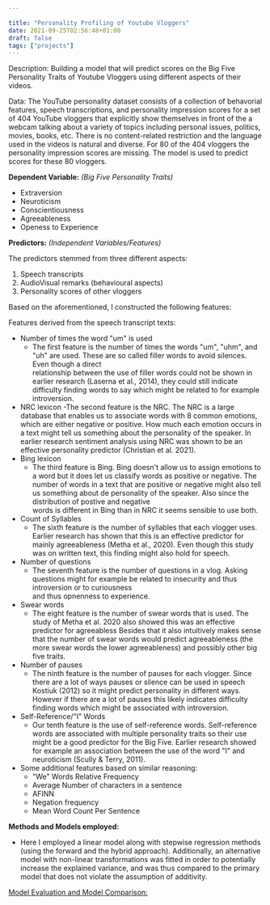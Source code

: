 ```yaml
---

title: "Personality Profiling of Youtube Vloggers"
date: 2021-09-25T02:56:48+01:00
draft: false
tags: ["projects"] 
---
```

Description: Building a model that will predict scores on the Big Five Personality Traits of Youtube Vloggers using different aspects of their videos. 

Data: The YouTube personality dataset consists of a collection of behavorial features, speech transcriptions, and personality impression scores for a set of 404 YouTube vloggers that explicitly show themselves in front of the a webcam talking about a variety of topics including personal issues, politics, movies, books, etc. There is no content-related restriction and the language used in the videos is natural and diverse. For 80 of the 404 vloggers the personality impression scores are missing. The model is used to predict scores for these 80 vloggers.

**Dependent Variable:** _(Big Five Personality Traits)_  
- Extraversion
- Neuroticism
- Conscientiousness 
- Agreeableness
- Openess to Experience


**Predictors:** _(Independent Variables/Features)_

The predictors stemmed from three different aspects:
1) Speech transcripts
2) AudioVisual remarks (behavioural aspects) 
3) Personality scores of other vloggers

Based on the aforementioned, I constructed the following features:

Features derived from the speech transcript texts: 

- Number of times the word "um" is used
  - The first feature is the number of times the words "um", "uhm", and "uh" are used. These are so called filler words to avoid silences. Even though a direct    
    relationship between the use of filler words could not be shown in earlier research (Laserna et al., 2014), they could still indicate difficulty finding words     to say which might be related to for example introversion.
- NRC lexicon
  -The second feature is the NRC. The NRC is a large database that enables us to associate words with 8 common emotions, which are either negative or positive. How    much each emotion occurs in a text might tell us something about the personality of the speaker. In earlier research sentiment analysis using NRC was shown to      be an effective personality predictor (Christian et al. 2021).
- Bing lexicon
  - The third feature is Bing. Bing doesn't allow us to assign emotions to a word but it does let us classify words as positive or negative. The number of words in     a text that are positive or negative might also tell us something about de personality of the speaker. Also since the distribution of postive and negative     
    words is different in Bing than in NRC it seems sensible to use both.
- Count of Syllables 
  - The sixth feature is the number of syllables that each vlogger uses. Earlier research has shown that this is an effective predictor for mainly agreeableness
   (Metha et al., 2020). Even though this study was on written text, this finding might also hold for speech.
- Number of questions
  - The seventh feature is the number of questions in a vlog. Asking questions might for example be related to insecurity and thus introversion or to curiousness   
    and thus opnenness to experience.
- Swear words 
  - The eight feature is the number of swear words that is used. The study of Metha et al. 2020 also showed this was an effective predictor for agreeabless
    Besides that it also intuitively makes sense that the number of swear words would predict agreeableness (the more swear words the lower agreeableness)
    and possibly other big five traits. 
- Number of pauses
  - The ninth feature is the number of pauses for each vlogger. Since there are a lot of ways pauses or silence can be used in speech Kostiuk (2012) so it might       predict personality in different ways. However if there are a lot of pauses this likely indicates difficulty finding words which might be associated with           introversion. 
- Self-Reference/"I" Words 
  - Our tenth feature is the use of self-reference words. Self-reference words are associated with multiple personality traits so their use might be a good
    predictor for the Big Five. Earlier research showed for example an association between the use of the word "I" and neuroticism (Scully & Terry, 2011). 
- Some additional features based on similar reasoning: 
  - "We" Words Relative Frequency 
  - Average Number of characters in a sentence
  - AFINN 
  - Negation frequency
  - Mean Word Count Per Sentence

**Methods and Models employed:** 
- Here I employed a linear model along with stepwise regression methods (using the forward and the hybrid approach). Additionally, an alternative model with non-linear transformations was fitted in order to potentially increase the explained variance, and was thus compared to the primary model that does not violate the assumption of additivity. 

<ins>Model Evaluation and Model Comparison:</ins> 





